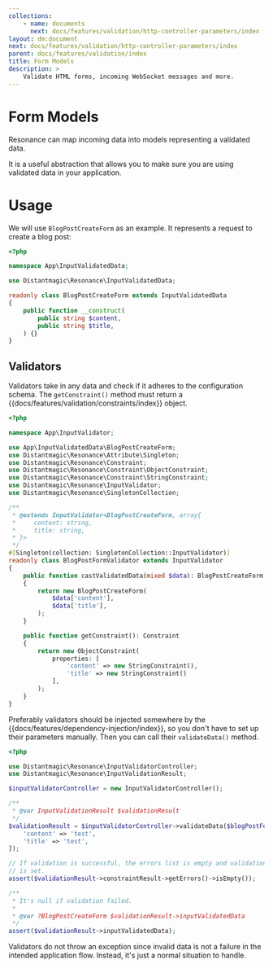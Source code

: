 ```yaml
---
collections: 
    - name: documents
      next: docs/features/validation/http-controller-parameters/index
layout: dm:document
next: docs/features/validation/http-controller-parameters/index
parent: docs/features/validation/index
title: Form Models
description: >
    Validate HTML forms, incoming WebSocket messages and more.
---
```


# Form Models

Resonance can map incoming data into models representing a validated data.

It is a useful abstraction that allows you to make sure you are using validated
data in your application.

# Usage

We will use `BlogPostCreateForm` as an example. It represents a request to
create a blog post:

```php
<?php

namespace App\InputValidatedData;

use Distantmagic\Resonance\InputValidatedData;

readonly class BlogPostCreateForm extends InputValidatedData
{
    public function __construct(
        public string $content,
        public string $title,
    ) {}
}

```

## Validators

Validators take in any data and check if it adheres to the configuration 
schema. The `getConstraint()` method must return a 
{{docs/features/validation/constraints/index}} object.

```php
<?php

namespace App\InputValidator;

use App\InputValidatedData\BlogPostCreateForm;
use Distantmagic\Resonance\Attribute\Singleton;
use Distantmagic\Resonance\Constraint;
use Distantmagic\Resonance\Constraint\ObjectConstraint;
use Distantmagic\Resonance\Constraint\StringConstraint;
use Distantmagic\Resonance\InputValidator;
use Distantmagic\Resonance\SingletonCollection;

/**
 * @extends InputValidator<BlogPostCreateForm, array{
 *     content: string,
 *     title: string,
 * }>
 */
#[Singleton(collection: SingletonCollection::InputValidator)]
readonly class BlogPostFormValidator extends InputValidator
{
    public function castValidatedData(mixed $data): BlogPostCreateForm
    {
        return new BlogPostCreateForm(
            $data['content'],
            $data['title'],
        );
    }

    public function getConstraint(): Constraint
    {
        return new ObjectConstraint(
            properties: [
                'content' => new StringConstraint(),
                'title' => new StringConstraint()
            ],
        );
    }
}
```

Preferably validators should be injected somewhere by the 
{{docs/features/dependency-injection/index}}, so you don't have to set up their 
parameters manually. Then you can call their `validateData()` method.

```php
<?php

use Distantmagic\Resonance\InputValidatorController;
use Distantmagic\Resonance\InputValidationResult;

$inputValidatorController = new InputValidatorController();

/**
 * @var InputValidationResult $validationResult
 */
$validationResult = $inputValidatorController->validateData($blogPostFormValidator, [
    'content' => 'test',
    'title' => 'test',
]);

// If validation is successful, the errors list is empty and validation data
// is set.
assert($validationResult->constraintResult->getErrors()->isEmpty());

/**
 * It's null if validation failed.
 * 
 * @var ?BlogPostCreateForm $validationResult->inputValidatedData
 */
assert($validationResult->inputValidatedData);
```

Validators do not throw an exception since invalid data is not a failure in the
intended application flow. Instead, it's just a normal situation to handle.

